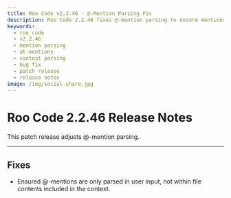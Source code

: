 ```yaml
---
title: Roo Code v2.2.46 - @-Mention Parsing Fix
description: Roo Code 2.2.46 fixes @-mention parsing to ensure mentions are only processed in user input, not within file contents included in context.
keywords:
  - roo code
  - v2.2.46
  - mention parsing
  - at-mentions
  - context parsing
  - bug fix
  - patch release
  - release notes
image: /img/social-share.jpg
---
```


# Roo Code 2.2.46 Release Notes

This patch release adjusts @-mention parsing.

---

## Fixes

*   Ensured @-mentions are only parsed in user input, not within file contents included in the context.